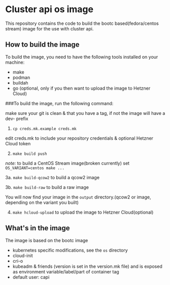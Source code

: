 # Cluster api os image
This repository contains the code to build the bootc based(fedora/centos stream) image for the use with cluster api.

## How to build the image
To build the image, you need to have the following tools installed on your machine:
- make
- podman
- buildah
- go (optional, only if you then want to upload the image to Hetzner Cloud)

###To build the image, run the following command:

make sure your git is clean & that you have a tag, if not the image will have a dev- prefix

1. ```cp creds.mk.example creds.mk```

edit creds.mk to include your repository credentials & optional Hetzner Cloud token

2. ```make build push```

*note:* to build a CentOS Stream image(broken currently) set ```OS_VARIANT=centos make ...```

3a. ```make build-qcow2``` to build a qcow2 image

3b. ```make build-raw``` to build a raw image

You will now find your image in the ```output``` directory.(qcow2 or image, depending on the variant you built)

4. ```make hcloud-upload``` to upload the image to Hetzner Cloud(optional)

## What's in the image
The image is based on the bootc image
- kubernetes specific modifications, see the `os` directory
- cloud-init
- cri-o
- kubeadm & friends (version is set in the version.mk file) and is exposed as environment variable/label/part of container tag
- default user: capi
